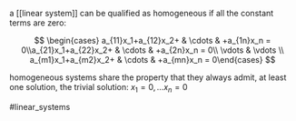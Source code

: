 a [[linear system]] can be qualified as homogeneous if all the constant terms are zero:  
  
$$  
\begin{cases} a_{11}x_1+a_{12}x_2+ & \cdots & +a_{1n}x_n = 0\\a_{21}x_1+a_{22}x_2+ & \cdots & +a_{2n}x_n = 0\\ \vdots & \vdots \\ a_{m1}x_1+a_{m2}x_2+ & \cdots & +a_{mn}x_n = 0\end{cases}  
$$  
  
homogeneous systems share the property that they always admit, at least one solution, the trivial solution: $x_1=0, \ldots x_n=0$  

  
#linear_systems